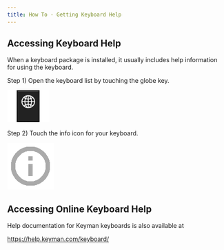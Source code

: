 ```yaml
---
title: How To - Getting Keyboard Help
---
```


## Accessing Keyboard Help
When a keyboard package is installed, it usually includes help information for using the keyboard.

Step 1)
Open the keyboard list by touching the globe key.

![](../android_images/globe-ap.png)

Step 2)
Touch the info icon for your keyboard.

![](../android_images/info-a-gray.png)


## Accessing Online Keyboard Help
Help documentation for Keyman keyboards is also available at

https://help.keyman.com/keyboard/
